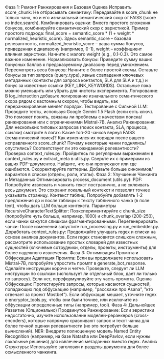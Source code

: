 Фаза 1: Ремонт Ранжирования и Базовая Оценка
Исправить score_chunk:
Не отбрасывать семантику: Передавайте в score_chunk не только чанк, но и его изначальный семантический скор от FAISS (score из index.search).
Комбинировать оценки: Вместо простого сложения бонусов, комбинируйте семантический скор с эвристикой. Пример простого подхода: final_score = semantic_score * (1 + weight * normalized_heuristic_score). Здесь semantic_score – базовая релевантность, normalized_heuristic_score – ваша сумма бонусов, приведенная к диапазону (например, 0-1), weight – коэффициент влияния эвристики. Начните с малого weight (e.g., 0.1-0.3). Это самое важное изменение.
Нормализовать бонусы: Приведите сумму ваших бонусных баллов к предсказуемому диапазону перед умножением.
Пересмотреть веса бонусов: Начните с более простой схемы. Оставьте бонусы за тип запроса (query_type), явные совпадения ключевых метаданных (контакты для запроса контактов, SLA для SLA и т.д.) и бонус за известные ссылки (KEY_LINK_KEYWORDS). Остальные пока можно уменьшить или убрать для чистоты эксперимента.
Логирование: В log_interaction добавьте логирование изначального семантического скора рядом с кастомным скором, чтобы видеть, как переранжирование меняет порядок.
Тестирование с Сильной LLM:
Проводите тесты, используя Google Gemini 1.5 Flash (если есть ключ). Это поможет понять, связаны ли проблемы с качеством поиска/ранжирования или с ограничениями Mistral-7B.
Анализ Ранжирования:
Для нескольких типовых запросов (поиск контакта, SLA, процесса, ссылки) смотрите в логах:
Какие топ-20 чанков вернул FAISS (семантический поиск)?
Как изменился их порядок после вашего исправленного score_chunk?
Почему некоторые чанки поднялись/опустились? Соответствует ли это ожидаемой релевантности?
Проверка context_rules.py:
Пройдитесь по регулярным выражениям в context_rules.py и extract_meta в utils.py. Сверьте их с примерами из ваших PDF-документов. Найдите, что они пропускают или где ошибаются. Скорректируйте паттерны. Добавьте больше синонимов/вариантов в списки (отделы, роли, этапы).
Фаза 2: Улучшение Чанкинга и Метаданных
Оптимизировать process_document (utils.py):
PDF: Попробуйте извлекать и чанкить текст постранично, а не склеивать весь документ. Это сохранит локальный контекст и позволит точнее указывать страницу.
Контекст таблиц: Попробуйте добавлять 1-2 предложения до и после таблицы к тексту табличного чанка (в поле text), чтобы дать LLM больше контекста.
Параметры RecursiveCharacterTextSplitter: Поэкспериментируйте с chunk_size (попробуйте чуть больше, например, 1000) и chunk_overlap (200-250), если чанки кажутся слишком фрагментированными.
Перегенерировать чанки: После изменений запустите run_processing.py и run_embedder.py.
Доработать context_rules.py:
Продолжайте улучшать regex и списки на основе анализа документов.
Если regex становится слишком сложным, рассмотрите использование простых словарей для известных сущностей (ключевые сотрудники, отделы, проекты, инструменты) для более надежного извлечения.
Фаза 3: Оптимизация Промпта и Обфускации
Адаптация Промпта:
Если вы продолжаете использовать Mistral-7B, попробуйте упростить промпт в generate_bot_response. Сделайте инструкции короче и четче.
Проверьте, следует ли LLM инструкции по ссылкам (использует ли отдельный блок, дает ли только по запросу). Если нет, переформулируйте эту часть промпта.
Оценка Обфускации:
Протестируйте запросы, которые касаются сущностей, попадающих под обфускацию (например, "расскажи про Asana", "кто отвечает за проект Mostbet").
Если обфускация мешает, уточните regex в encryptor_tools.py, чтобы они были точнее, или исключите из обфускации определенные типы (например, tool).
Фаза 4: Дальнейшее Развитие (Опционально)
Продвинутое Ранжирование: Если эвристики недостаточно, изучите использование моделей-реранкеров (cross-encoders), которые напрямую сравнивают запрос и текст чанка для более точной оценки релевантности (но это потребует больше вычислений).
NER: Внедрите полноценную модель Named Entity Recognition (например, на базе Natasha или DeepPavlov, если нужны локальные решения) для извлечения метаданных вместо regex.
Анализ Структуры: Используйте заголовки и разделы документа для более осмысленного чанкинга.
